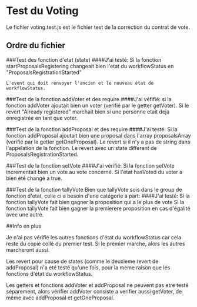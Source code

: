 # Test du Voting
Le fichier voting.test.js est le fichier test de la correction du contrat de vote.

## Ordre du fichier

###Test des fonction d'etat (state)
  ####J'ai testé:
    Si la fonction startProposalsRegistering changeait bien l'etat du workflowStatus en "ProposalsRegistrationStarted"
    
    L'event qui doit renvoyer l'ancien et le nouveau état de workflowStatus.


###Test de la fonction addVoter et des require
  ####J'ai véfifié:
    si la fonction addVoter ajoutait bien un voter (verifié par le getter getVoter).
    Si le revert "Already registered" marchait bien si une personne etait deja enregistrée en tant que voter.
    

###Test de la fonction addProposal et des require
  ####J'ai testé:
    Si la fonction addProposal ajoutait bien une proposal dans l'array proposalsArray (verifié par le getter getOneProposal).
    Le revert si il n'y a pas de string dans l'appelation de la fonction.
    Le revert avec un state different de ProposalsRegistrationStarted.
    
    
###Test de la fonction setVote
  ####J'ai vérifié:
    Si la fonction setVote incrementait bien un vote au vote concerné.
    Si l'etat hasVoted du voter a bien été changé a true.
 
 
###Test de la fonction tallyVote
  Bien que tallyVote sois dans le group de fonction d'etat, celle ci a besoin d'une catégorie a part:
  ####J'ai testé:
    Si la fonction tallyVote fait bien gagner la proposition qui a le plus de vote
    Si la fonction tallyVote fait bien gagner la premierere proposition en cas d'égalité avec une autre.

    
    
##Info en plus

Je n'ai pas vérifié les autres fonctions d'état du workflowStatus car cela reste du copié collé du premier test. Si le premier marche, alors les autres marcheront aussi.

Les revert pour cause de states (comme le deuxieme revert de addProposal) n'a été testé qu'une fois, pour la meme raison que les fonctions d'état du workflowStatus.

Les getters et fonctions addVoter et addProposal ne peuvent pas etre testé séparement, alors vérifier addVoter consiste a verifier aussi getVoter, de même avec addProposal et getOneProposal.

